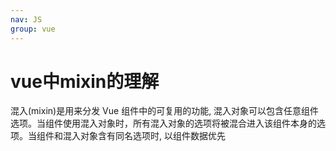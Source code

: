 ```yaml
---
nav: JS
group: vue
---
```

# vue中mixin的理解

混入(mixin)是用来分发 Vue 组件中的可复用的功能, 混入对象可以包含任意组件选项。当组件使用混入对象时，所有混入对象的选项将被混合进入该组件本身的选项。当组件和混入对象含有同名选项时, 以组件数据优先

